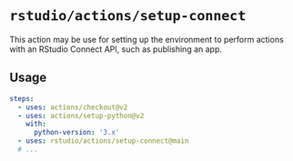 # `rstudio/actions/setup-connect`

This action may be use for setting up the environment to perform
actions with an RStudio Connect API, such as publishing an app.

## Usage

```yaml
steps:
  - uses: actions/checkout@v2
  - uses: actions/setup-python@v2
    with:
      python-version: '3.x'
  - uses: rstudio/actions/setup-connect@main
  # ...
```

